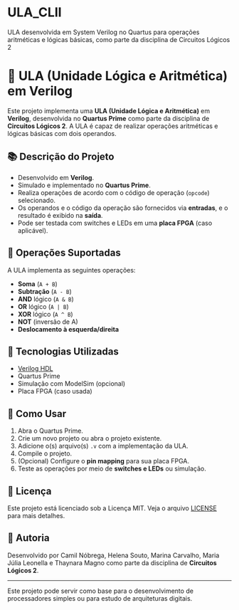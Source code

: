 # ULA_CLII
ULA desenvolvida em System Verilog no Quartus para operações aritméticas e lógicas básicas, como parte da disciplina de Circuitos Lógicos 2
# 🧮 ULA (Unidade Lógica e Aritmética) em Verilog

Este projeto implementa uma **ULA (Unidade Lógica e Aritmética)** em **Verilog**, desenvolvida no **Quartus Prime** como parte da disciplina de **Circuitos Lógicos 2**. A ULA é capaz de realizar operações aritméticas e lógicas básicas com dois operandos.

## 📚 Descrição do Projeto

- Desenvolvido em **Verilog**.
- Simulado e implementado no **Quartus Prime**.
- Realiza operações de acordo com o código de operação (`opcode`) selecionado.
- Os operandos e o código da operação são fornecidos via **entradas**, e o resultado é exibido na **saída**.
- Pode ser testada com switches e LEDs em uma **placa FPGA** (caso aplicável).

## 🔧 Operações Suportadas

A ULA implementa as seguintes operações:

- **Soma** (`A + B`)
- **Subtração** (`A - B`)
- **AND** lógico (`A & B`)
- **OR** lógico (`A | B`)
- **XOR** lógico (`A ^ B`)
- **NOT** (inversão de A)
- **Deslocamento à esquerda/direita**


## 🧠 Tecnologias Utilizadas

- [Verilog HDL](https://en.wikipedia.org/wiki/Verilog)
- Quartus Prime
- Simulação com ModelSim (opcional)
- Placa FPGA (caso usada)

## 🚀 Como Usar

1. Abra o Quartus Prime.
2. Crie um novo projeto ou abra o projeto existente.
3. Adicione o(s) arquivo(s) `.v` com a implementação da ULA.
4. Compile o projeto.
5. (Opcional) Configure o **pin mapping** para sua placa FPGA.
6. Teste as operações por meio de **switches e LEDs** ou simulação.

## 📝 Licença

Este projeto está licenciado sob a Licença MIT. Veja o arquivo [LICENSE](./LICENSE) para mais detalhes.

## 👤 Autoria

Desenvolvido por Camil Nóbrega, Helena Souto, Marina Carvalho, Maria Júlia Leonella e Thaynara Magno como parte da disciplina de **Circuitos Lógicos 2**.

---

Este projeto pode servir como base para o desenvolvimento de processadores simples ou para estudo de arquiteturas digitais.
